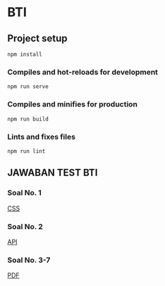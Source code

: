 # BTI

## Project setup
```
npm install
```

### Compiles and hot-reloads for development
```
npm run serve
```

### Compiles and minifies for production
```
npm run build
```

### Lints and fixes files
```
npm run lint
```

## JAWABAN TEST BTI

### Soal No. 1
[CSS](https://bti-sigma.vercel.app/soal1)

### Soal No. 2
[API](https://bti-sigma.vercel.app/)

### Soal No. 3-7
[PDF](https://github.com/vikaputri/BTI/blob/main/Answer.pdf)